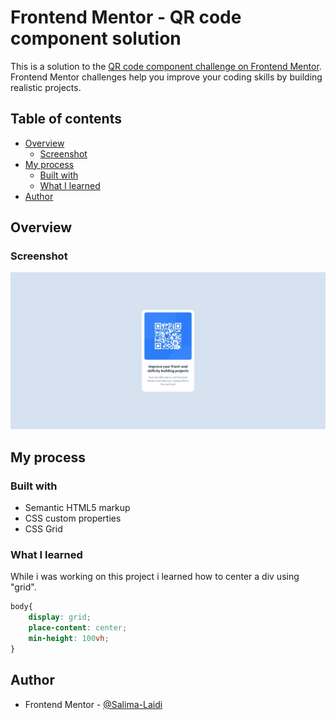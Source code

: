 # Frontend Mentor - QR code component solution

This is a solution to the [QR code component challenge on Frontend Mentor](https://www.frontendmentor.io/challenges/qr-code-component-iux_sIO_H). Frontend Mentor challenges help you improve your coding skills by building realistic projects. 

## Table of contents

- [Overview](#overview)
  - [Screenshot](#screenshot)
- [My process](#my-process)
  - [Built with](#built-with)
  - [What I learned](#what-i-learned)
- [Author](#author)

## Overview

### Screenshot

![](screenshot.jpeg)


## My process

### Built with

- Semantic HTML5 markup
- CSS custom properties
- CSS Grid

### What I learned

While i was working on this project i learned how to center a div using "grid".

```css
body{
    display: grid;
    place-content: center;
    min-height: 100vh;
}
```

## Author

- Frontend Mentor - [@Salima-Laidi](https://www.frontendmentor.io/profile/Salima-Laidi)
